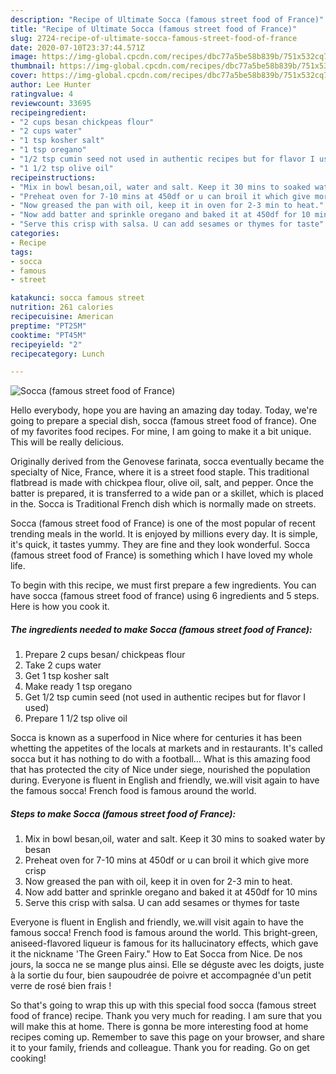 ```yaml
---
description: "Recipe of Ultimate Socca (famous street food of France)"
title: "Recipe of Ultimate Socca (famous street food of France)"
slug: 2724-recipe-of-ultimate-socca-famous-street-food-of-france
date: 2020-07-10T23:37:44.571Z
image: https://img-global.cpcdn.com/recipes/dbc77a5be58b839b/751x532cq70/socca-famous-street-food-of-france-recipe-main-photo.jpg
thumbnail: https://img-global.cpcdn.com/recipes/dbc77a5be58b839b/751x532cq70/socca-famous-street-food-of-france-recipe-main-photo.jpg
cover: https://img-global.cpcdn.com/recipes/dbc77a5be58b839b/751x532cq70/socca-famous-street-food-of-france-recipe-main-photo.jpg
author: Lee Hunter
ratingvalue: 4
reviewcount: 33695
recipeingredient:
- "2 cups besan chickpeas flour"
- "2 cups water"
- "1 tsp kosher salt"
- "1 tsp oregano"
- "1/2 tsp cumin seed not used in authentic recipes but for flavor I used"
- "1 1/2 tsp olive oil"
recipeinstructions:
- "Mix in bowl besan,oil, water and salt. Keep it 30 mins to soaked water by besan"
- "Preheat oven for 7-10 mins at 450df or u can broil it which give more crisp"
- "Now greased the pan with oil, keep it in oven for 2-3 min to heat."
- "Now add batter and sprinkle oregano and baked it at 450df for 10 mins"
- "Serve this crisp with salsa. U can add sesames or thymes for taste"
categories:
- Recipe
tags:
- socca
- famous
- street

katakunci: socca famous street 
nutrition: 261 calories
recipecuisine: American
preptime: "PT25M"
cooktime: "PT45M"
recipeyield: "2"
recipecategory: Lunch

---
```



![Socca (famous street food of France)](https://img-global.cpcdn.com/recipes/dbc77a5be58b839b/751x532cq70/socca-famous-street-food-of-france-recipe-main-photo.jpg)

Hello everybody, hope you are having an amazing day today. Today, we're going to prepare a special dish, socca (famous street food of france). One of my favorites food recipes. For mine, I am going to make it a bit unique. This will be really delicious.

Originally derived from the Genovese farinata, socca eventually became the specialty of Nice, France, where it is a street food staple. This traditional flatbread is made with chickpea flour, olive oil, salt, and pepper. Once the batter is prepared, it is transferred to a wide pan or a skillet, which is placed in the. Socca is Traditional French dish which is normally made on streets.

Socca (famous street food of France) is one of the most popular of recent trending meals in the world. It is enjoyed by millions every day. It is simple, it's quick, it tastes yummy. They are fine and they look wonderful. Socca (famous street food of France) is something which I have loved my whole life.


To begin with this recipe, we must first prepare a few ingredients. You can have socca (famous street food of france) using 6 ingredients and 5 steps. Here is how you cook it.

<!--inarticleads1-->

##### The ingredients needed to make Socca (famous street food of France):

1. Prepare 2 cups besan/ chickpeas flour
1. Take 2 cups water
1. Get 1 tsp kosher salt
1. Make ready 1 tsp oregano
1. Get 1/2 tsp cumin seed (not used in authentic recipes but for flavor I used)
1. Prepare 1 1/2 tsp olive oil


Socca is known as a superfood in Nice where for centuries it has been whetting the appetites of the locals at markets and in restaurants. It&#39;s called socca but it has nothing to do with a football… What is this amazing food that has protected the city of Nice under siege, nourished the population during. Everyone is fluent in English and friendly, we.will visit again to have the famous socca! French food is famous around the world. 

<!--inarticleads2-->

##### Steps to make Socca (famous street food of France):

1. Mix in bowl besan,oil, water and salt. Keep it 30 mins to soaked water by besan
1. Preheat oven for 7-10 mins at 450df or u can broil it which give more crisp
1. Now greased the pan with oil, keep it in oven for 2-3 min to heat.
1. Now add batter and sprinkle oregano and baked it at 450df for 10 mins
1. Serve this crisp with salsa. U can add sesames or thymes for taste


Everyone is fluent in English and friendly, we.will visit again to have the famous socca! French food is famous around the world. This bright-green, aniseed-flavored liqueur is famous for its hallucinatory effects, which gave it the nickname &#39;The Green Fairy.&#34; How to Eat Socca from Nice. De nos jours, la socca ne se mange plus ainsi. Elle se déguste avec les doigts, juste à la sortie du four, bien saupoudrée de poivre et accompagnée d&#39;un petit verre de rosé bien frais ! 

So that's going to wrap this up with this special food socca (famous street food of france) recipe. Thank you very much for reading. I am sure that you will make this at home. There is gonna be more interesting food at home recipes coming up. Remember to save this page on your browser, and share it to your family, friends and colleague. Thank you for reading. Go on get cooking!
